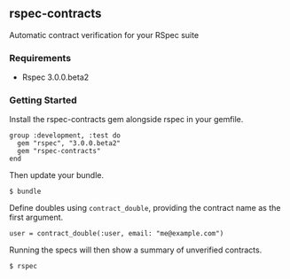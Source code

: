 ## rspec-contracts

Automatic contract verification for your RSpec suite

### Requirements

  * Rspec 3.0.0.beta2

### Getting Started

Install the rspec-contracts gem alongside rspec in your gemfile.

    group :development, :test do
      gem "rspec", "3.0.0.beta2"
      gem "rspec-contracts"
    end

Then update your bundle.

    $ bundle

Define doubles using `contract_double`, providing the contract name as
the first argument.

    user = contract_double(:user, email: "me@example.com")

Running the specs will then show a summary of unverified contracts.

    $ rspec
